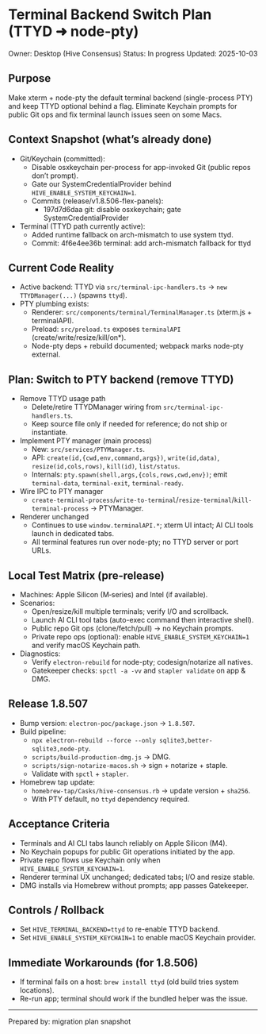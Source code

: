 # Terminal Backend Switch Plan (TTYD ➜ node-pty)

Owner: Desktop (Hive Consensus)
Status: In progress
Updated: 2025-10-03

## Purpose
Make xterm + node-pty the default terminal backend (single-process PTY) and keep TTYD optional behind a flag. Eliminate Keychain prompts for public Git ops and fix terminal launch issues seen on some Macs.

## Context Snapshot (what’s already done)
- Git/Keychain (committed):
  - Disable osxkeychain per-process for app-invoked Git (public repos don’t prompt).
  - Gate our SystemCredentialProvider behind `HIVE_ENABLE_SYSTEM_KEYCHAIN=1`.
  - Commits (release/v1.8.506-flex-panels):
    - 197d7d6daa git: disable osxkeychain; gate SystemCredentialProvider
- Terminal (TTYD path currently active):
  - Added runtime fallback on arch-mismatch to use system ttyd.
  - Commit: 4f6e4ee36b terminal: add arch-mismatch fallback for ttyd

## Current Code Reality
- Active backend: TTYD via `src/terminal-ipc-handlers.ts` → `new TTYDManager(...)` (spawns `ttyd`).
- PTY plumbing exists:
  - Renderer: `src/components/terminal/TerminalManager.ts` (xterm.js + terminalAPI).
  - Preload: `src/preload.ts` exposes `terminalAPI` (create/write/resize/kill/on*).
  - Node-pty deps + rebuild documented; webpack marks node-pty external.

## Plan: Switch to PTY backend (remove TTYD)
- Remove TTYD usage path
  - Delete/retire TTYDManager wiring from `src/terminal-ipc-handlers.ts`.
  - Keep source file only if needed for reference; do not ship or instantiate.
- Implement PTY manager (main process)
  - New: `src/services/PTYManager.ts`.
  - API: `create(id,{cwd,env,command,args})`, `write(id,data)`, `resize(id,cols,rows)`, `kill(id)`, `list/status`.
  - Internals: `pty.spawn(shell,args,{cols,rows,cwd,env})`; emit `terminal-data`, `terminal-exit`, `terminal-ready`.
- Wire IPC to PTY manager
  - `create-terminal-process`/`write-to-terminal`/`resize-terminal`/`kill-terminal-process` → PTYManager.
- Renderer unchanged
  - Continues to use `window.terminalAPI.*`; xterm UI intact; AI CLI tools launch in dedicated tabs.
  - All terminal features run over node-pty; no TTYD server or port URLs.

## Local Test Matrix (pre-release)
- Machines: Apple Silicon (M‑series) and Intel (if available).
- Scenarios:
  - Open/resize/kill multiple terminals; verify I/O and scrollback.
  - Launch AI CLI tool tabs (auto-exec command then interactive shell).
  - Public repo Git ops (clone/fetch/pull) → no Keychain prompts.
  - Private repo ops (optional): enable `HIVE_ENABLE_SYSTEM_KEYCHAIN=1` and verify macOS Keychain path.
- Diagnostics:
  - Verify `electron-rebuild` for node-pty; codesign/notarize all natives.
  - Gatekeeper checks: `spctl -a -vv` and `stapler validate` on app & DMG.

## Release 1.8.507
- Bump version: `electron-poc/package.json` → `1.8.507`.
- Build pipeline:
  - `npx electron-rebuild --force --only sqlite3,better-sqlite3,node-pty`.
  - `scripts/build-production-dmg.js` → DMG.
  - `scripts/sign-notarize-macos.sh` → sign + notarize + staple.
  - Validate with `spctl` + `stapler`.
- Homebrew tap update:
  - `homebrew-tap/Casks/hive-consensus.rb` → update version + `sha256`.
  - With PTY default, no `ttyd` dependency required.

## Acceptance Criteria
- Terminals and AI CLI tabs launch reliably on Apple Silicon (M4).
- No Keychain popups for public Git operations initiated by the app.
- Private repo flows use Keychain only when `HIVE_ENABLE_SYSTEM_KEYCHAIN=1`.
- Renderer terminal UX unchanged; dedicated tabs; I/O and resize stable.
- DMG installs via Homebrew without prompts; app passes Gatekeeper.

## Controls / Rollback
- Set `HIVE_TERMINAL_BACKEND=ttyd` to re-enable TTYD backend.
- Set `HIVE_ENABLE_SYSTEM_KEYCHAIN=1` to enable macOS Keychain provider.

## Immediate Workarounds (for 1.8.506)
- If terminal fails on a host: `brew install ttyd` (old build tries system locations).
- Re-run app; terminal should work if the bundled helper was the issue.

---
Prepared by: migration plan snapshot
